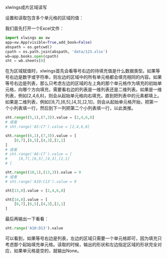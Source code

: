 xlwings成片区域读写

设置和读取包含多个单元格的区域的值：

我们首先打开一个Excel文件：

```python
import xlwings as xw
app=xw.App(visible=True,add_book=False)
abspath = os.getcwd()
cpath = os.path.join(abspath, 'data/123.xlsx')
wb=app.books.open(cpath)
sht = wb.sheets[0]
```

在为区域赋值时，xlwings首先会看等号右边的待填充值是什么数据类型。如果等号右边是数字或字符串，则左边的区域中的所有单元格都会填充相同的内容。如果等号右边是列表，那么只考虑左边的区域的左上角的那个单元格作为填充的初始单元格，向哪个方向填充，需要看右边的列表是一维列表还是二维列表。如果是一维列表，例如[2,4,6,8]，则会从起始单元格向右填充，直到把列表中的元素都填上。如果是二维列表，例如[[8,7],[6,5],[4,3],[2,1]]，则会从起始单元格开始，把第一个小列表填一行，然后到下一列把第二个小列表填一行，以此类推。

```python
sht.range((5,1),(7,3)).value = [2,4,6,8]
# 或者
# sht.range('A5:C7').value = [2,4,6,8]
```

```python
sht.range((6,1),(7,3)).value = [
    [8,7],[6,5],[4,3],[2,1]
]
# 或者
# sht.range('A6:C7').value = [
#     [8,7],[6,5],[4,3],[2,1]
# ]
```

```python
sht.range((10,1),(13,3)).value = 9
# 或者
# sht.range('A10:C13').value = 9
```

```python
sht[13,0].value = [2,4,6,8]
```

```python
sht[14,0].value = [
    [8,7],[6,5],[4,3],[2,1]
]
```

最后再输出一下看看：
```python
sht.range('A10:D13').value
```

可以看到，如果等号右边是列表，左边的区域只需要一个单元格即可，因为填充只考虑那个起始填充单元格。读取的时候，输出的形状和左边指定区域的形状完全对应，如果单元格是空的，就输出None。

